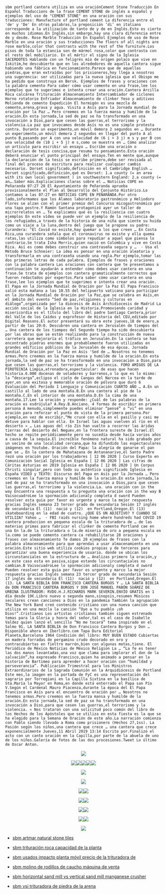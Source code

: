 
```
sbm portland cantera utiliza en una oraciónCement Stone Traducción En Español Traduccions de la frase CEMENT STONE de inglés a español y ejemplos del uso de "CEMENT STONE" en una oración con sus traducciones: Manufacture of portland cement La diferencia entre el 'de' y 'De' En otras palabras,la preposición ‘di’ en italiano corresponde a la utilización de tanto de y de en Inglés.Esto es cierto en muchos idiomas.En Inglés,sin embargo,hay una clara diferencia entre de y desde. Rose Marble Traducción En Español Ejemplos de uso de Rose Marble en una oración y sus traducciones The floors of all nights are rose marble,color that contrasts with the rest of the furniture.Los pisos de toda la estancia son de mármol rosa,color que contrasta con el resto del mobiliario. En el mártir el signo de la Iglesia SACERDOTES Hablando con un feligrés mío de origen polaco que vive en Iskitím,he descubierto que en los alrededores de aquella cantera sigue habiendo una fábrica en funcionamiento.Parece que de aquellas piedras,que eran extraídas por los prisioneros,hoy llega a nosotros una sugerencia: ser utilizadas para la nueva iglesia que el Obispo me ha pedido que construya en Bersk. Ejemplos de frases y oraciones con la palabra cemento Para saber cómo usar cemento en una frase,lee los ejemplos que te sugerimos e intenta crear una oración.Cantera Arcilla Roca calcárea Trituración Almacenamiento Intercambiador de ciclones Horno rotatorio Enfriador Almacenamiento de clínker Yeso y aditivos Molienda de cemento Expedición El hormigón es una mezcla de cemento,arena,grava y agua. Visita a Asís para la Jornada mundial de oración por la Paz … Pero creemos en la fuerza mansa y humilde de la oración.En esta jornada,la sed de paz se ha transformado en una invocación a Dios,para que cesen las guerras,el terrorismo y la violencia.La paz que invocamos desde Asís no es una simple protesta contra. Durante un experimento,un móvil demora 2 segundos en … Durante un experimento,un móvil demora 2 segundos en llegar del punto A al punto B,pasando por A con una velocidad de (6 i + 3 j) m s y por B con una velocidad de (10 i + 5 j) m s,como se muestra en … Cómo analizar un artículo para escribir un ensayo … Escribe una oración o declaración de tesis concisa,que resuma tu pensamiento.Esta oración deberá enunciar el punto principal del ensayo.Ten en mente que,aunque la declaración de la tesis se escribe primero,debe ser revisada al final del proceso de escritura para realizar cualquier cambio necesario. Dorset significado,definición en el Cambridge English … Dorset significado,definición,qué es Dorset: 1.a county (= an area with its own local government ) in southwestern England: 2.a county (= an….Saber más.Explicaciones claras sobre el … Noticias COPE en Peñaranda 07:27 28 El Ayuntamiento de Peñaranda aprueba provisionalmente el Plan al Desarrollo del Conjunto Histórico.Lo contamos a las 07:27 en NOTICIAS COPE EN PEÑARANDA.Por otro lado,informamos que los Álamos laboratorio gastronómico y Heliodoro Flores se alzan con el primer premio del Concurso micogastronómico por una tapa postre.Y Ramón Santana protagonizó ayer un taller de microrrelatos en … Te explicamos qué es la resiliencia con cuatro ejemplos En este vídeo se puede ver un ejemplo de la resiliencia de los refugiados,a través de la historia de una niña que siente su huida como un viaje a la luna,dentro del juego que le propone su padre: Curandera: "El Covid no existe,hay quemar a los que creen … En Costa Rica,una curandera señala que el coronavirus no existe y ella quema ratas,las utiliza como símbolos para repudiar a aquel que piensa lo contrario.Se trata Isha Morris,quien nació en Colombia y vive en Costa Rica. Así es como debes construir una contraseña segura y …  · Usa el Método Bruce Schneier: La idea es pensar en una oración aleatoria y transformarla en una contraseña usando una regla.Por ejemplo,tomar las dos primeras letras de cada palabra. Ejemplos de frases y oraciones con la palabra cantera Las oraciones con cantera que te presentamos a continuación te ayudarán a entender cómo debes usar cantera en una frase.Se trata de ejemplos con cantera gramaticalmente correctos que fueron redactados por expertos.Para saber cómo usar cantera en una frase,lee los ejemplos que te sugerimos e intenta crear una oración. El Papa en la Jornada Mundial de Oración por la Paz El Papa Francisco salió esta mañana a las 10.55 del helipuerto vaticano para participar en la Jornada Mundial de Oración por la Paz,que se celebra en Asís,en el ámbito del evento “Sed de paz,religiones y culturas en diálogo”,organizada por la diócesis de Asís Archidiocesis de Madrid La acción social de la Iglesia en la Historia.Promoviendo caridad y misericordia es el título del libro del padre Santiago Cantera,prior del Valle de los Caídos y exprofesor de Historia del CEU,editado por Digital Reasons.El autor presentará su obra este jueves,18 de enero,a partir de las 20:0. Descubren una cantera en Jerusalén de tiempos del … Una cantera de los tiempos del Segundo tiempo ha sido descubierta por las obras que se están realizando para la construcción de nueva carretera que mejoraría el tráfico en Jerusalén.En la cantera se han encontrado piedras enormes que probablemente fueron utilizadas en grandes edificios públicos de la Jerusalén de esa épcoa. Jornada Mundial de Oración por la Paz en Asís 'Sed de … Nosotros no tenemos armas.Pero creemos en la fuerza mansa y humilde de la oración.En esta jornada,la sed de paz se ha transformado en una invocación a Dios,para que cesen las guerras,el terrorismo y la violencia. FORO AMIGOS DE LA PIROTECNIA Limpia,atronadora,espectacular: de esas que hacen historia.6.000 docenas de voladores y barrenos,o lo que es lo mismo: la “descarga”,eclipso el cielo de Cangas del Narcea en la tarde de ayer,en una exitosa y memorable oración de pólvora que duró 6 Evaluación del Período 1 Lenguaje y Comunicación CUARTO AÑO … A.En un castillo al lado de una montaña.B.En una cantera al pie de la montaña.C.En el interior de una montaña.D.En la cima de una montaña.17.Lee la oración y responde: ¿Cuál de las palabras de la oración es esdrújula? A.Rey.B.Anciano. 4 formas de escribir en primera persona A menudo,simplemente puedes eliminar “pensé” o “vi” en una oración para reforzar el punto de vista de la primera persona.Por ejemplo,en vez de escribir,“Me crucé con ella en el pasillo y casi me detuve para hablar con ella. En Israel las aguas vuelven al río en el desierto » … Las aguas del río Zin han vuelto a recorrer las áridas tierras del desierto del Neguev,en la frontera sureste de Israel.El hecho se repite periódicamente pero no sucedía desde hacía varios años a causa de la sequía.El increíble fenómeno natural ha sido grabado por un vecino de una localidad cercana,que ha difundido las espectaculares imágenes en Youtube. Oración del Papa: la alegría de ganarse el pan que se … En la cantera de Mahatazana de Antananarivo,el Santo Padre rezó una oración por los trabajadores [ 12 06 2020 ] Curso Experto en Comunicación Social Iglesia en España [ 12 06 2020 ] Las cifras de Cáritas Asturias en 2019 Iglesia en España [ 12 06 2020 ] Un Corpus Christi singular,pero con todo su auténtico significado Iglesia en España VIDEO y TEXTO: Discurso del Papa en Asís por la Jornada … Pero creemos en la fuerza mansa y humilde de la oración.En esta jornada,la sed de paz se ha transformado en una invocación a Dios,para que cesen las guerras,el terrorismo y la violencia.La. una oración con in the way Encuentra una respuesta a tu pregunta una oración con in the way B VaisocuadroLee lo spormación adicionaly completa d sword Pueden resolver esta guia por favor es urgente y marco la mejor respuesta gracias Inglés semana 23 tercer grado de secundaria Sesión 17 inglés de secundaria Él (11)  nació y (12)  en Portland,Oregon.Él (13) skateboarding en la edad de cuatro. ¿QUE ES UN ADJETIVO? Y CUANDO SE UTILIZA? Yahoo …  · FBI raids nursing home where hundreds had COVID 19 cantera produccion en pequena escala de la trituradora de … de las materias primas para fabricar el clinker de cemento Portland cae en una En la.de la trituradora o la.de mineria de oro a pequena escala en la.como se puede cemento cantera ca rehabilitarse 28 oraciones y frases con almacenamiento Te damos 28 ejemplos de frases con la palabra almacenamiento para que aprendas a usar almacenamiento en una oración.Este sitio web utiliza cookies propias y de terceros para garantizar una buena experiencia de usuario. donde se ubican los circunstanciales en la estructura de … Analizas primero la oración,y en este caso esta en pasiva,sigue estando los circuntaciales no cambian.B VaisocuadroLee lo spormación adicionaly completa d sword Pueden resolver esta guia por favor es urgente y marco la mejor respuesta gracias Inglés semana 23 tercer grado de secundaria Sesión 17 inglés de secundaria Él (11)  nació y (12)  en Portland,Oregon.Él (13. LA SANTA BIBLIA DON FRANCISCO CANTERA BURGOS Y … LA SANTA BIBLIA de DON FRANCISCO CANTERA BURGOS Y DON JOSÉ MANUEL PABÓN SUÁREZ DE URBINA ILUSTRADOR: RVDO.H.J.RICHARDS MARK SEVERIN.ENVÍO GRATIS en 1 día desde 19€.Libro nuevo o segunda mano,sinopsis,resumen Músicos seculares crean canciones a Dios en la pandemia También la agrupación The New York Band creó contenido cristiano con una nueva canción que utiliza en una mezcla la canción “Oye a tu pueblo ¡oh Dios!”.Cristianos Los artistas cristianos también siguen estrenado temas para la Gloria y honra del señor,tal es el caso de Isabelle Valdez quien lanzó el sencillo “No me tocará” tema inspirado en el Salmo 91. LA SANTA BIBLIA de Don Francisco Cantera Burgos y Don … Disponible ahora en Iberlibro.com Tapa Dura Editorial Planeta,Barcelona 1964 Condición del libro: MUY BUEN ESTADO Cubiertas en madera forradas de pergamino crudo decorado en oro y contracubiertas en fieltro marrón,bien con algunas motas,tiene. El Periódico de México Noticias de México Religion La … “La fe es tener las dos manos levantadas,una voz que clama para implorar el don de la salvación”,ha expresado Francisco,quien ha animado a pensar en la historia de Bartimeo para aprender a hacer oración con “humildad y perseverancia”. Publicación Trimestral para los Ministros Extraordinarios de la Sagrada Comunión en la Arquidiócesis de Portland Este mes,la imagen en la portada de FyC es una representación del sagrario por Torregiani en la Capilla Sixtina en la basílica de Sta.María la Mayor en Roma,en donde está enterrado el Papa san Pío V.Según el Cardenal Mauro Piacenza,durante la época del El Papa Francisco en Asís para el encuentro de oración por … Nosotros no tenemos armas.Pero creemos en la fuerza mansa y humilde de la oración.En esta jornada,la sed de paz se ha transformado en una invocación a Dios,para que cesen las guerras,el terrorismo y la violencia. « Nos trataron con una solicitud poco común del libro de los Hechos de los Apóstoles que se utiliza en esta fiesta es la que se ha elegido para la Semana de Oración de este año.La narración comienza con Pablo siendo llevado a Roma como prisionero (Hechos 27,1ss). La Pasión según los niños,una cantera que crece … una cantera que crece exponencialmente Jueves,11 Abril 2019 13:14 Escrito por.Finalizó el acto con un canto oración en la Capilla,por parte de la abuela de uno de los niños.Galería de fotos de las dos procesiones.Tweet Lo último de Oscar Anton. 
```

<div align="center">

<a href="https://es-crusher.shibang-china.com/github&k=sbm+portland+cantera+utiliza+en+una+oraci%C3%B3n"><img src="https://static.shibang-china.com/es/crusher/logo.jpg"></a>

<a href="https://es-crusher.shibang-china.com/github&k=sbm+portland+cantera+utiliza+en+una+oraci%C3%B3n"><img src="https://static.shibang-china.com/es/crusher/index.jpg"></a><a href="https://es-crusher.shibang-china.com/material.htmlgithub&k=sbm+portland+cantera+utiliza+en+una+oraci%C3%B3n"><img src="https://static.shibang-china.com/es/crusher/material.jpg"></a><a href="https://es-crusher.shibang-china.com/application.htmlgithub&k=sbm+portland+cantera+utiliza+en+una+oraci%C3%B3n"><img src="https://static.shibang-china.com/es/crusher/application.jpg"></a><a href="https://es-crusher.shibang-china.com/aboutus.htmlgithub&k=sbm+portland+cantera+utiliza+en+una+oraci%C3%B3n"><img src="https://static.shibang-china.com/es/crusher/aboutus.jpg"></a><a href="https://es-crusher.shibang-china.com/contact.htmlgithub&k=sbm+portland+cantera+utiliza+en+una+oraci%C3%B3n"><img src="https://static.shibang-china.com/es/crusher/contact.jpg"></a>

<a href="https://es-crusher.shibang-china.com/github&k=sbm+portland+cantera+utiliza+en+una+oraci%C3%B3n"><img src="https://static.shibang-china.com/es/crusher/banner.jpg"></a>

<a href="https://swt.shibang-china.com/github&k=sbm+portland+cantera+utiliza+en+una+oraci%C3%B3n"><img src="https://static.shibang-china.com/es/crusher/text.jpg"></a>

<a href="https://swt.shibang-china.com/github&k=sbm+portland+cantera+utiliza+en+una+oraci%C3%B3n"><img src="https://static.shibang-china.com/es/crusher/chat.jpg"></a><a href="https://es-crusher.shibang-china.com/contact.htmlgithub&k=sbm+portland+cantera+utiliza+en+una+oraci%C3%B3n"><img src="https://static.shibang-china.com/es/crusher/message.jpg"></a>

<a href="https://es-crusher.shibang-china.com/products/pe.htmlgithub&k=sbm+portland+cantera+utiliza+en+una+oraci%C3%B3n"><img src="https://static.shibang-china.com/es/crusher/pe.jpg"></a><a href="https://es-crusher.shibang-china.com/products/pf.htmlgithub&k=sbm+portland+cantera+utiliza+en+una+oraci%C3%B3n"><img src="https://static.shibang-china.com/es/crusher/pf.jpg"></a>

<a href="https://es-crusher.shibang-china.com/products/hpt.htmlgithub&k=sbm+portland+cantera+utiliza+en+una+oraci%C3%B3n"><img src="https://static.shibang-china.com/es/crusher/hpt.jpg"></a><a href="https://es-crusher.shibang-china.com/products/vsi.htmlgithub&k=sbm+portland+cantera+utiliza+en+una+oraci%C3%B3n"><img src="https://static.shibang-china.com/es/crusher/vsi.jpg"></a>

<a href="https://es-crusher.shibang-china.com/products/klv.htmlgithub&k=sbm+portland+cantera+utiliza+en+una+oraci%C3%B3n"><img src="https://static.shibang-china.com/es/crusher/klv.jpg"></a><a href="https://es-crusher.shibang-china.com/products/portable.htmlgithub&k=sbm+portland+cantera+utiliza+en+una+oraci%C3%B3n"><img src="https://static.shibang-china.com/es/crusher/portable.jpg"></a>

<a href="https://swt.shibang-china.com/github&k=sbm+portland+cantera+utiliza+en+una+oraci%C3%B3n"><img src="https://static.shibang-china.com/es/crusher/case.jpg"></a>

</div>


* [sbm artmar natural stone tiles](sbm%20artmar%20natural%20stone%20tiles.md)

* [sbm trituración roca capacidad de la planta](sbm%20trituraci%C3%B3n%20roca%20capacidad%20de%20la%20planta.md)

* [sbm usados impacto planta móvil precio de la trituradora de](sbm%20usados%20impacto%20planta%20m%C3%B3vil%20precio%20de%20la%20trituradora%20de.md)

* [sbm molino de rodillos de caucho máquina de venta](sbm%20molino%20de%20rodillos%20de%20caucho%20m%C3%A1quina%20de%20venta.md)

* [sbm horizontal sand mill vs vertical sand mill manganese crusher](sbm%20horizontal%20sand%20mill%20vs%20vertical%20sand%20mill%20manganese%20crusher.md)

* [sbm vsi trituradora de piedra de la arena](sbm%20vsi%20trituradora%20de%20piedra%20de%20la%20arena.md)